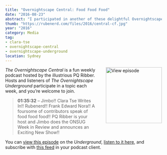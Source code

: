 ```yaml
---
title: "Overnightscape Central: Food Food Food"
date: "2016-08-23"
abstract: "I participated in another of these delightful Overnightscape Underground productions by PQ Ribber."
thumb: "https://rubenerd.com/files/2016/central-cf.jpg"
year: "2016"
category: Media
tag:
- clara-tse
- overnightscape-central
- overnightscape-underground
location: Sydney
---
```

<p class="show-cover"><a href="https://onsug.com/archives/21124/"><img src="https://rubenerd.com/files/2016/central-cf.jpg" alt="View episode" style="float:right; margin:0 0 1em 2em; width:180px; height:180px;" /></a></p>

*The Overnightscape Central* is a fun weekly podcast hosted by the illustrious PQ Ribber. Hosts and listeners of *The Overnightscape Underground* participate in a topic each week, and you’re welcome to join.

> **01:35:32** – Jimbo!! Clara Tse Writes In!! Rubenerd!! Frank Edward Nora!! A foursome of contributors speak of food food food!!  PQ Ribber is your host and Jimbo does the ONSUG Week in Review and announces an Exciting New Show!!

You can <a href="https://onsug.com/archives/21124/">view this episode</a> on the *Underground*, <a href="https://media.blubrry.com/onsug/p/onsug.com/shows/Aug16/onsug_Aug16_Central_Fff.mp3">listen to it here</a>, and subscribe with <a href="https://onsug.com/archives/category/overnightscapecentral/feed/">this feed</a> in your podcast client.
